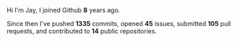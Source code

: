 Hi I'm Jay, I joined Github **8** years ago.

Since then I've pushed **1335** commits, opened **45** issues, submitted **105** pull requests, and contributed to **14** public repositories.
